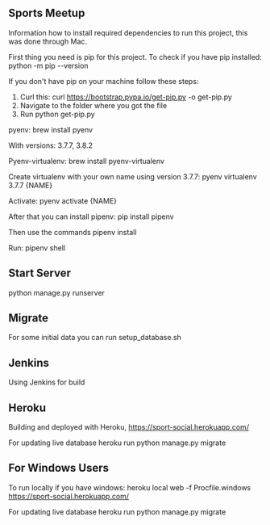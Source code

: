 ## Sports Meetup

Information how to install required dependencies to run this project, this was done through Mac.

First thing you need is pip for this project.
To check if you have pip installed:
python -m pip --version

If you don't have pip on your machine follow these steps:

1. Curl this: curl https://bootstrap.pypa.io/get-pip.py -o get-pip.py
2. Navigate to the folder where you got the file
3. Run python get-pip.py

pyenv:
brew install pyenv

With versions: 3.7.7, 3.8.2

Pyenv-virtualenv:
brew install pyenv-virtualenv

Create virtualenv with your own name using version 3.7.7:
pyenv virtualenv 3.7.7 {NAME}

Activate:
pyenv activate {NAME}

After that you can install pipenv:
pip install pipenv

Then use the commands
pipenv install

Run:
pipenv shell


## Start Server
python manage.py runserver

## Migrate
For some initial data you can run setup_database.sh


## Jenkins
Using Jenkins for build

## Heroku
Building and deployed with Heroku,
https://sport-social.herokuapp.com/

For updating live database 
heroku run python manage.py migrate


## For Windows Users

To run locally if you have windows:
heroku local web -f Procfile.windows
https://sport-social.herokuapp.com/

For updating live database 
heroku run python manage.py migrate
